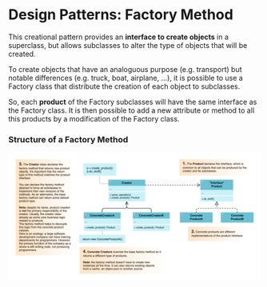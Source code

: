 # Design Patterns: Factory Method

This creational pattern provides an __interface to create objects__ in a superclass, but allows subclasses to alter the type of objects that will be created.

To create objects that have an analoguous purpose (e.g. transport) but notable differences (e.g. truck, boat, airplane, ...), it is possible to use a Factory class that distribute the creation of each object to subclasses.

So, each __product__ of the Factory subclasses will have the same interface as the Factory class. It is then possible to add a new attribute or method to all this products by a modification of the Factory class.

### Structure of a Factory Method

![Structure of a Factory Method](./factory-method.png)